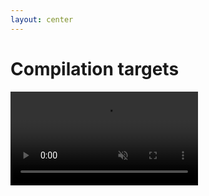 ```yaml
---
layout: center
---
```

# Compilation targets

<Transform scale="1">

<video autoplay controls loop muted class="w-100">
  <source type="video/mp4" src="/zig-targets.mp4">
  Download the <a href="https://raw.githubusercontent.com/jackdbd/zig-tour/main/public/zig-targets.mp4">MP4</a> video.
</video>

</Transform>
